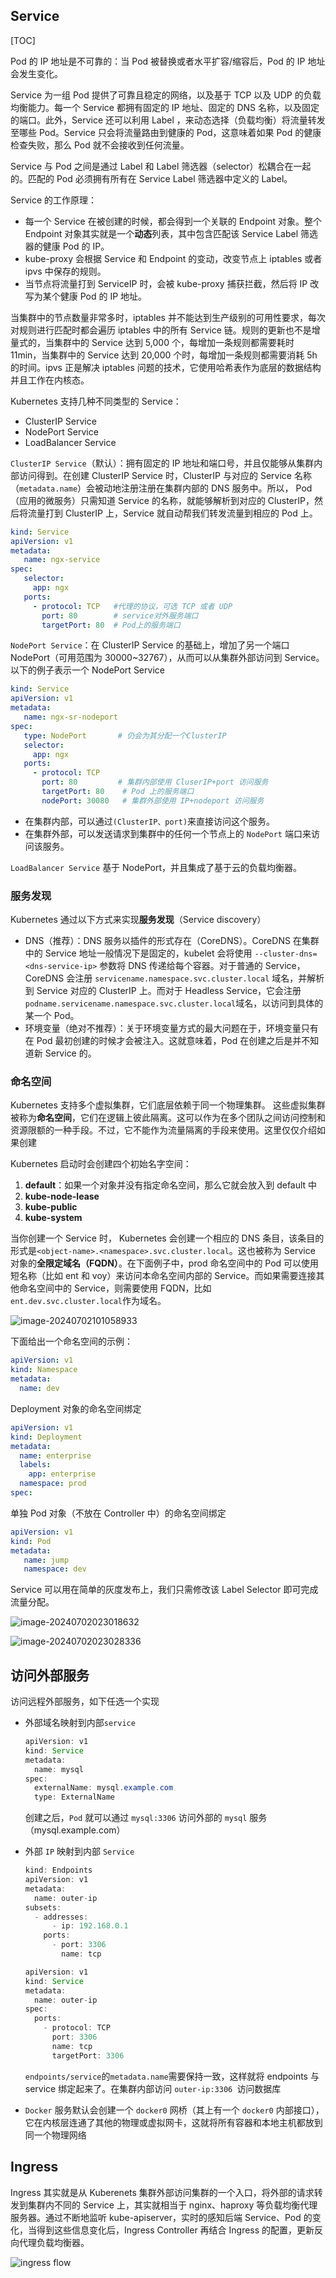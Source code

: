 ## Service

[TOC]



Pod 的 IP 地址是不可靠的：当 Pod 被替换或者水平扩容/缩容后，Pod 的 IP 地址会发生变化。

Service 为一组 Pod 提供了可靠且稳定的网络，以及基于 TCP 以及 UDP 的负载均衡能力。每一个 Service 都拥有固定的 IP 地址、固定的 DNS 名称，以及固定的端口。此外，Service 还可以利用 Label ，来动态选择（负载均衡）将流量转发至哪些 Pod。Service 只会将流量路由到健康的 Pod，这意味着如果 Pod 的健康检查失败，那么 Pod 就不会接收到任何流量。

Service 与 Pod 之间是通过 Label 和 Label 筛选器（selector）松耦合在一起的。匹配的 Pod 必须拥有所有在 Service Label 筛选器中定义的 Label。



Service 的工作原理：

- 每一个 Service 在被创建的时候，都会得到一个关联的 Endpoint 对象。整个 Endpoint 对象其实就是一个**动态**列表，其中包含匹配该 Service Label 筛选器的健康 Pod 的 IP。
- kube-proxy 会根据 Service 和 Endpoint 的变动，改变节点上 iptables 或者 ipvs 中保存的规则。
- 当节点将流量打到 ServiceIP 时，会被  kube-proxy 捕获拦截，然后将 IP 改写为某个健康 Pod 的 IP 地址。

当集群中的节点数量非常多时，iptables 并不能达到生产级别的可用性要求，每次对规则进行匹配时都会遍历 iptables 中的所有 Service 链。规则的更新也不是增量式的，当集群中的 Service 达到 5,000 个，每增加一条规则都需要耗时 11min，当集群中的 Service 达到 20,000 个时，每增加一条规则都需要消耗 5h 的时间。ipvs 正是解决 iptables 问题的技术，它使用哈希表作为底层的数据结构并且工作在内核态。



Kubernetes 支持几种不同类型的 Service：

- ClusterIP Service
- NodePort Service
- LoadBalancer Service

 `ClusterIP Service`（默认）：拥有固定的 IP 地址和端口号，并且仅能够从集群内部访问得到。在创建 ClusterIP Service 时，ClusterIP 与对应的 Service 名称（`metadata.name`）会被动地注册注册在集群内部的 DNS 服务中。所以， Pod（应用的微服务）只需知道 Service 的名称，就能够解析到对应的 ClusterIP，然后将流量打到 ClusterIP 上，Service 就自动帮我们转发流量到相应的 Pod 上。

~~~yaml
kind: Service
apiVersion: v1
metadata:
   name: ngx-service
spec:
   selector:
     app: ngx  
   ports:
     - protocol: TCP   #代理的协议，可选 TCP 或者 UDP
       port: 80        # service对外服务端口
       targetPort: 80  # Pod上的服务端口
~~~

`NodePort Service`：在 ClusterIP Service 的基础上，增加了另一个端口 NodePort（可用范围为 30000~32767），从而可以从集群外部访问到 Service。以下的例子表示一个 NodePort Service

~~~yaml
kind: Service
apiVersion: v1
metadata:
   name: ngx-sr-nodeport
spec:
   type: NodePort   	# 仍会为其分配一个ClusterIP
   selector:
     app: ngx
   ports:
     - protocol: TCP
       port: 80    		# 集群内部使用 CluserIP+port 访问服务
       targetPort: 80  	 # Pod 上的服务端口
       nodePort: 30080   # 集群外部使用 IP+nodeport 访问服务
~~~

- 在集群内部，可以通过`(ClusterIP、port)`来直接访问这个服务。
- 在集群外部，可以发送请求到集群中的任何一个节点上的 `NodePort` 端口来访问该服务。



`LoadBalancer Service` 基于 NodePort，并且集成了基于云的负载均衡器。

### 服务发现

Kubernetes 通过以下方式来实现**服务发现**（Service discovery）

- DNS（推荐）：DNS 服务以插件的形式存在（CoreDNS）。CoreDNS 在集群中的 Service 地址一般情况下是固定的，kubelet 会将使用 `--cluster-dns=<dns-service-ip>` 参数将 DNS 传递给每个容器。对于普通的 Service，CoreDNS 会注册 `servicename.namespace.svc.cluster.local` 域名，并解析到 Service 对应的 ClusterIP 上。而对于 Headless Service，它会注册`podname.servicename.namespace.svc.cluster.local`域名，以访问到具体的某一个 Pod。
- 环境变量（绝对不推荐）：关于环境变量方式的最大问题在于，环境变量只有在 Pod 最初创建的时候才会被注入。这就意味着，Pod 在创建之后是并不知道新 Service 的。



### 命名空间

Kubernetes 支持多个虚拟集群，它们底层依赖于同一个物理集群。 这些虚拟集群被称为**命名空间**，它们在逻辑上彼此隔离。这可以作为在多个团队之间访问控制和资源限额的一种手段。不过，它不能作为流量隔离的手段来使用。这里仅仅介绍如果创建

Kubernetes 启动时会创建四个初始名字空间：

1. **default**：如果一个对象并没有指定命名空间，那么它就会放入到 default 中
2. **kube-node-lease**
3. **kube-public**
4. **kube-system**

当你创建一个 Service 时， Kubernetes 会创建一个相应的 DNS 条目，该条目的形式是`<object-name>.<namespace>.svc.cluster.local`。这也被称为 Service 对象的**全限定域名（FQDN）**。在下面例子中，prod 命名空间中的 Pod 可以使用短名称（比如 ent 和 voy）来访问本命名空间内部的 Service。而如果需要连接其他命名空间中的 Service，则需要使用 FQDN，比如 `ent.dev.svc.cluster.local`作为域名。

![image-20240702101058933](./assets/image-20240702101058933.png)

下面给出一个命名空间的示例：

~~~~yaml
apiVersion: v1
kind: Namespace
metadata:
  name: dev
~~~~

Deployment 对象的命名空间绑定

~~~yaml
apiVersion: v1
kind: Deployment
metadata:
  name: enterprise
  labels:
    app: enterprise
  namespace: prod
spec:
~~~

单独 Pod 对象（不放在 Controller 中）的命名空间绑定

~~~yaml
apiVersion: v1
kind: Pod
metadata:
   name: jump
   namespace: dev
~~~



Service 可以用在简单的灰度发布上，我们只需修改该 Label Selector 即可完成流量分配。

![image-20240702023018632](./assets/image-20240702023018632.png)

![image-20240702023028336](./assets/image-20240702023028336.png)

## 访问外部服务

访问远程外部服务，如下任选一个实现

- 外部域名映射到内部`service`

  ~~~java
  apiVersion: v1
  kind: Service
  metadata:
    name: mysql
  spec:
    externalName: mysql.example.com
    type: ExternalName
  ~~~

  创建之后，`Pod` 就可以通过 `mysql:3306` 访问外部的 `mysql` 服务（mysql.example.com）

- 外部 `IP` 映射到内部 `Service`

  ~~~java
  kind: Endpoints
  apiVersion: v1
  metadata:
    name: outer-ip
  subsets:
    - addresses:
        - ip: 192.168.0.1
      ports:
        - port: 3306
          name: tcp
  ~~~

  ~~~java
  apiVersion: v1
  kind: Service
  metadata:
    name: outer-ip
  spec:
    ports:
      - protocol: TCP
        port: 3306
        name: tcp
        targetPort: 3306
  ~~~

  `endpoints/service`的`metadata.name`需要保持一致，这样就将 endpoints 与 service 绑定起来了。在集群内部访问 `outer-ip:3306 `访问数据库

- `Docker` 服务默认会创建一个 `docker0` 网桥（其上有一个 `docker0` 内部接口），它在内核层连通了其他的物理或虚拟网卡，这就将所有容器和本地主机都放到同一个物理网络



## Ingress

Ingress 其实就是从 Kuberenets 集群外部访问集群的一个入口，将外部的请求转发到集群内不同的 Service 上，其实就相当于 nginx、haproxy 等负载均衡代理服务器。通过不断地监听 kube-apiserver，实时的感知后端 Service、Pod 的变化，当得到这些信息变化后，Ingress Controller 再结合 Ingress 的配置，更新反向代理负载均衡器。

![ingress flow](./assets/ingress-flow.png)